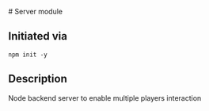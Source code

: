# Server module

## Initiated via
```
npm init -y
```

## Description
Node backend server to enable multiple players interaction